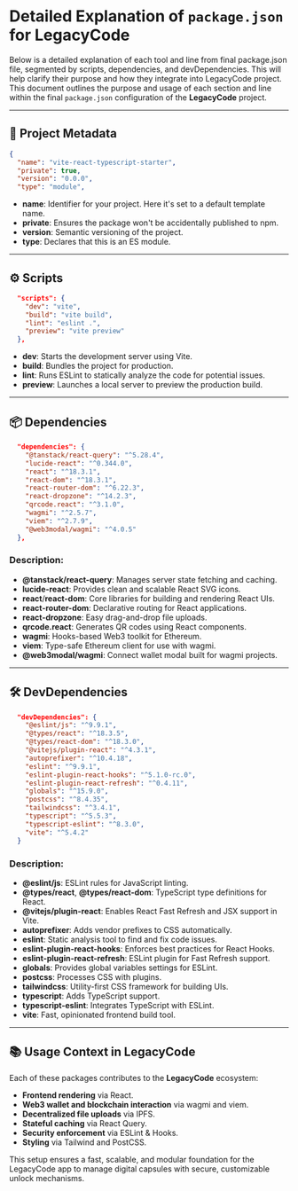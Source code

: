 

# Detailed Explanation of `package.json` for LegacyCode
Below is a detailed explanation of each tool and line from final package.json file, segmented by scripts, dependencies, and devDependencies. 
This will help clarify their purpose and how they integrate into LegacyCode project. This document outlines the purpose and usage of each 
section and line within the final `package.json` configuration of the **LegacyCode** project.

---

## 📁 Project Metadata

```json
{
  "name": "vite-react-typescript-starter",
  "private": true,
  "version": "0.0.0",
  "type": "module",
```

* **name**: Identifier for your project. Here it's set to a default template name.
* **private**: Ensures the package won't be accidentally published to npm.
* **version**: Semantic versioning of the project.
* **type**: Declares that this is an ES module.

---

## ⚙️ Scripts

```json
  "scripts": {
    "dev": "vite",
    "build": "vite build",
    "lint": "eslint .",
    "preview": "vite preview"
  },
```

* **dev**: Starts the development server using Vite.
* **build**: Bundles the project for production.
* **lint**: Runs ESLint to statically analyze the code for potential issues.
* **preview**: Launches a local server to preview the production build.

---

## 📦 Dependencies

```json
  "dependencies": {
    "@tanstack/react-query": "^5.28.4",
    "lucide-react": "^0.344.0",
    "react": "^18.3.1",
    "react-dom": "^18.3.1",
    "react-router-dom": "^6.22.3",
    "react-dropzone": "^14.2.3",
    "qrcode.react": "^3.1.0",
    "wagmi": "^2.5.7",
    "viem": "^2.7.9",
    "@web3modal/wagmi": "^4.0.5"
  },
```

### Description:

* **@tanstack/react-query**: Manages server state fetching and caching.
* **lucide-react**: Provides clean and scalable React SVG icons.
* **react**/**react-dom**: Core libraries for building and rendering React UIs.
* **react-router-dom**: Declarative routing for React applications.
* **react-dropzone**: Easy drag-and-drop file uploads.
* **qrcode.react**: Generates QR codes using React components.
* **wagmi**: Hooks-based Web3 toolkit for Ethereum.
* **viem**: Type-safe Ethereum client for use with wagmi.
* **@web3modal/wagmi**: Connect wallet modal built for wagmi projects.

---

## 🛠️ DevDependencies

```json
  "devDependencies": {
    "@eslint/js": "^9.9.1",
    "@types/react": "^18.3.5",
    "@types/react-dom": "^18.3.0",
    "@vitejs/plugin-react": "^4.3.1",
    "autoprefixer": "^10.4.18",
    "eslint": "^9.9.1",
    "eslint-plugin-react-hooks": "^5.1.0-rc.0",
    "eslint-plugin-react-refresh": "^0.4.11",
    "globals": "^15.9.0",
    "postcss": "^8.4.35",
    "tailwindcss": "^3.4.1",
    "typescript": "^5.5.3",
    "typescript-eslint": "^8.3.0",
    "vite": "^5.4.2"
  }
```

### Description:

* **@eslint/js**: ESLint rules for JavaScript linting.
* **@types/react**, **@types/react-dom**: TypeScript type definitions for React.
* **@vitejs/plugin-react**: Enables React Fast Refresh and JSX support in Vite.
* **autoprefixer**: Adds vendor prefixes to CSS automatically.
* **eslint**: Static analysis tool to find and fix code issues.
* **eslint-plugin-react-hooks**: Enforces best practices for React Hooks.
* **eslint-plugin-react-refresh**: ESLint plugin for Fast Refresh support.
* **globals**: Provides global variables settings for ESLint.
* **postcss**: Processes CSS with plugins.
* **tailwindcss**: Utility-first CSS framework for building UIs.
* **typescript**: Adds TypeScript support.
* **typescript-eslint**: Integrates TypeScript with ESLint.
* **vite**: Fast, opinionated frontend build tool.

---

## 📚 Usage Context in LegacyCode

Each of these packages contributes to the **LegacyCode** ecosystem:

* **Frontend rendering** via React.
* **Web3 wallet and blockchain interaction** via wagmi and viem.
* **Decentralized file uploads** via IPFS.
* **Stateful caching** via React Query.
* **Security enforcement** via ESLint & Hooks.
* **Styling** via Tailwind and PostCSS.

This setup ensures a fast, scalable, and modular foundation for the LegacyCode app to manage digital capsules with secure, customizable unlock mechanisms.
